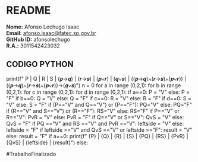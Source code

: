 # README
  
**Nome:** Afonso Lechugo Isaac  
**Email:** afonso.isaac@fatec.sp.gov.br  
**GitHub ID:** afonsolechugo  
**R.A.:** 3011542423032  


## CODIGO PYTHON  
  
print(f" P | Q | R | S | (𝒑→𝒒) | (𝒓→𝒔) | (𝒑∨𝒓) | (𝒒∨𝒔) | ((𝒑→𝒒)∧(𝒓→𝒔)∧(𝒑∨𝒓)) | ((𝒑→𝒒)∧(𝒓→𝒔)∧(𝒑∨𝒓))→(𝒒∨𝒔)")
n = 0
for a in range (0,2,1):
    for b in range (0,2,1):
        for c in range (0,2,1):
            for d in range (0,2,1):
                if a==0:
                    P = "V"
                else: 
                    P = "F"
                if b==0:
                    Q = "V"
                else:
                    Q = "F"
                if c==0:
                    R = "V"
                else:
                    R = "F"
                if d==0:
                    S = "V"
                else:
                    S = "F"
                if (P=="V" and Q=="V") or (P=="F"):
                    PQ="V"
                else:
                    PQ="F"
                if (R=="V" and S=="V") or (R=="F"):
                    RS="V"
                else:
                    RS="F"
                if P=="V" or R=="V":
                    PvR = "V"
                else:
                    PvR = "F"
                if Q=="V" or S=="V":
                    QvS = "V"
                else:
                    QvS = "F"
                if PQ =="V" and RS =="V" and PvR =="V":
                    leftside = "V"
                else:
                    leftside = "F"
                if leftside =="V" and QvS =="V" or leftside =="F":
                    result = "V"
                else:
                    result = "F"
                if a==0:
                    print(f" {P} | {Q} | {R} | {S} |   {PQ}   |   {RS}   |   {PvR}   |   {QvS}   |           {leftside}          |            {result}")
                else:  



#TrabalhoFinalizado